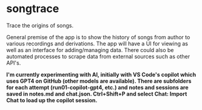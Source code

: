 # songtrace
Trace the origins of songs.

General premise of the app is to show the history of songs from author to various recordings and derivations. The app will have a UI for viewing as well as an interface for adding/managing data. There could also be automated processes to scrape data from external sources such as other API's.

**I'm currently experimenting with AI, initially with VS Code's copilot which uses GPT4 on GitHub (other models are available). There are subfolders for each attempt (run01-copilot-gpt4, etc.) and notes and sessions are saved in notes.md and chat.json. Ctrl+Shift+P and select Chat: Import Chat to load up the copilot session.**